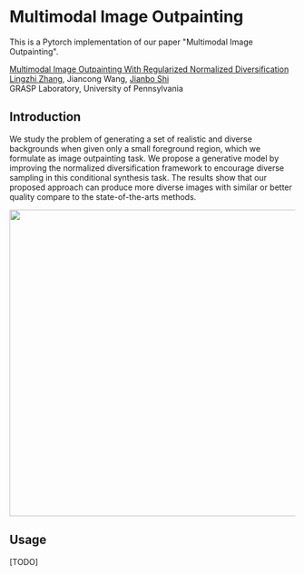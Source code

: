 # Multimodal Image Outpainting
This is a Pytorch implementation of our paper "Multimodal Image Outpainting". 

[Multimodal Image Outpainting With Regularized Normalized Diversification](https://arxiv.org/abs/1910.11481) <br />
[Lingzhi Zhang](https://owenzlz.github.io/), Jiancong Wang, [Jianbo Shi](https://www.cis.upenn.edu/~jshi/)  <br />
GRASP Laboratory, University of Pennsylvania

## Introduction

We study the problem of generating a set of realistic and diverse backgrounds when given only a small foreground region, which we formulate as image outpainting task. We propose a generative model by improving the normalized diversification framework to encourage diverse sampling in this conditional synthesis task. The results show that our proposed approach can produce more diverse images with similar or better quality compare to the state-of-the-arts methods.

<img src='demo_imgs/first_demo.png' align="middle" width=540>

## Usage

[TODO]
